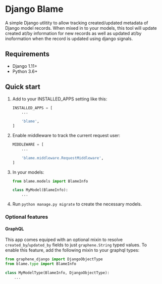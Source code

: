 # Django Blame

A simple Django utlitity to allow tracking created/updated metadata of Django
model records. When mixed in to your models, this tool will update created at/by
information for new records as well as updated at/by inoformation when the
record is updated using django signals.

## Requirements

* Django 1.11+
* Python 3.6+


## Quick start

1. Add to your INSTALLED_APPS setting like this:

    ```python
    INSTALLED_APPS = [
        ...

        'blame',
    ]
    ```

1. Enable middleware to track the current request user:

    ```python
    MIDDLEWARE = [
        ...

        'blame.middleware.RequestMiddleware',
    ]
    ```
    
    
1. In your models:

    ```python
    from blame.models import BlameInfo

    class MyModel(BlameInfo):
        ...
    ```


1. Run `python manage.py migrate` to create the necessary models.


### Optional features

#### GraphQL

This app comes equiped with an optional mixin to resolve `created_by`/`updated_by`
fields to just `graphene.String` typed values. To enable this feature, add the
following mixin to your graphql types:

```python
from graphene_django import DjangoObjectType
from blame.type import BlameInfo

class MyModelType(BlameInfo, DjangoObjectType):
    ...
```

